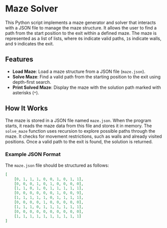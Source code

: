 # Maze Solver

This Python script implements a maze generator and solver that interacts with a JSON file to manage the maze structure. It allows the user to find a path from the start position to the exit within a defined maze. The maze is represented as a list of lists, where `0`s indicate valid paths, `1`s indicate walls, and `9` indicates the exit.

## Features
- **Load Maze**: Load a maze structure from a JSON file (`maze.json`).
- **Solve Maze**: Find a valid path from the starting position to the exit using depth-first search.
- **Print Solved Maze**: Display the maze with the solution path marked with asterisks (`*`).

## How It Works
The maze is stored in a JSON file named `maze.json`. When the program starts, it reads the maze data from this file and stores it in memory. The `solve_maze` function uses recursion to explore possible paths through the maze. It checks for movement restrictions, such as walls and already visited positions. Once a valid path to the exit is found, the solution is returned.

### Example JSON Format
The `maze.json` file should be structured as follows:
```json
[
    [0, 1, 1, 1, 0, 0, 1, 0, 1, 1],
    [0, 0, 0, 1, 0, 1, 0, 0, 0, 0],
    [1, 1, 0, 1, 0, 1, 1, 1, 1, 1],
    [0, 0, 0, 0, 0, 0, 1, 0, 0, 9],
    [1, 1, 1, 1, 1, 0, 1, 1, 1, 1],
    [0, 0, 0, 0, 1, 0, 0, 0, 0, 0],
    [1, 1, 1, 0, 1, 1, 1, 1, 1, 1],
    [0, 0, 0, 0, 0, 0, 0, 0, 0, 0],
    [1, 1, 1, 1, 1, 1, 1, 1, 1, 1]
]





